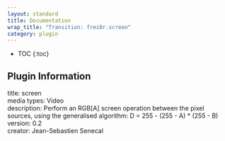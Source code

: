 ```yaml
---
layout: standard
title: Documentation
wrap_title: "Transition: frei0r.screen"
category: plugin
---
```

* TOC
{:toc}

## Plugin Information

title: screen  
media types:
Video  
description: Perform an RGB[A] screen operation between the pixel sources, using the generalised algorithm: D = 255 - (255 - A) * (255 - B)  
version: 0.2  
creator: Jean-Sebastien Senecal  
